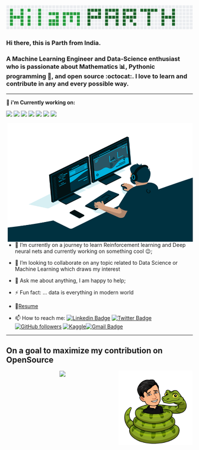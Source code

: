 <!---
Please consider starring the repo if you find this useful in any manner
or use it. It helps me a lot.
-->
<a href="https://desaiparth2000.wixsite.com/parthdesai"><img src="https://github.com/pycoder2000/pycoder2000/blob/main/images/Annotation%202020-10-05%20202334.png" width="900"></a>

### Hi there, this is Parth from India.
### A Machine Learning Engineer and Data-Science enthusiast who is passionate about Mathematics :bar_chart:, Pythonic programming :snake:, and open source :octocat:. I love to learn and contribute in any and every possible way.

---

**🔭 i'm Currently working on:**

<code><a href="#" target="_blank"><img height="50" src="https://img.shields.io/badge/-Machine%20Learning-102230?style=flat"></a></code>
<code><a href="https://www.https://www.oracle.com/in/java/technologies/" target="_blank"><img height="50" src="https://www.vectorlogo.zone/logos/java/java-ar21.svg"></a></code>
<code><a href="https://www.spring.io/" target="_blank"><img height="50" src="https://www.vectorlogo.zone/logos/springio/springio-ar21.svg"></a></code>
<code><a href="https://spring.io/projects/spring-boot" target="_blank"><img height="50" src="https://img.shields.io/badge/-Springboot-black?style=flat&logo=spring"></a></code>
<code><a href="https://www.mysql.com" target="_blank"><img height="50" src="https://www.vectorlogo.zone/logos/mysql/mysql-ar21.svg"></a></code>
<code><a href="https://www.python.org/" target="_blank"><img height="50" src="https://www.vectorlogo.zone/logos/python/python-ar21.svg"></a></code>
<code><a href="https://www.tensorflow.org/" target="_blank"><img height="50" src="https://www.vectorlogo.zone/logos/tensorflow/tensorflow-ar21.svg"></a></code>

<img align="right" alt="GIF" src="https://github.com/pycoder2000/pycoder2000/blob/main/images/code.gif" width="500" height="320" />

- 🌱 I’m currently on a journey to learn Reinforcement learning and Deep neural nets and currently working on something cool :wink:;

- 👯 I’m looking to collaborate on any topic related to Data Science or Machine Learning which draws my interest

- 💬 Ask me about anything, I am happy to help;

- ⚡ Fun fact: ... data is everything in modern world

- 📝[Resume](https://drive.google.com/file/d/1Qn4ENgTIQ5C3OUIfUGaqUdGvDDKziDxb/view?usp=sharing)


- 📫 How to reach me: [![Linkedin Badge](https://img.shields.io/badge/-Parth%20Desai-blue?style=social&logo=Linkedin&logoColor=blue&link=https://www.linkedin.com/in/parth-desai-2bb1b0160/)](https://www.linkedin.com/in/parth-desai-2bb1b0160/) [![Twitter Badge](http://img.shields.io/badge/-@lone_Musk-1ca0f1?style=social&logo=twitter&logoColor=blue&link=https://twitter.com/lone_Musk)](https://twitter.com/lone_Musk) [![GitHub followers](https://img.shields.io/github/followers/pycoder2000?label=Follow&style=social)](https://github.com/pycoder2000/?tab=follow) [![Kaggle](https://img.shields.io/badge/-Parth%20Desai-blue?style=social&logo=Kaggle&logoColor=blue&link=https://www.kaggle.com/desaiparth2000/)](https://www.kaggle.com/desaiparth2000)[![Gmail Badge](https://img.shields.io/badge/-pycoder2000.dev@gmail.com-red?style=social&logo=Gmail&logoColor=blue)](mailto:pycoder2000.dev@gmail.com)

---

## On a goal to maximize my contribution on OpenSource

<p align = "center">
  <img src = "https://github-readme-stats.vercel.app/api?username=pycoder2000&show_icons=true&theme=radical&line_height=33">
  <a href="https://samujjwaal.tech/"><img src="https://github.com/pycoder2000/pycoder2000/blob/main/images/python.png" align="right" height="200" /></a>
</p>
